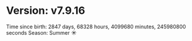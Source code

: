 # Version: v7.9.16
Time since birth: 2847 days, 68328 hours, 4099680 minutes, 245980800 seconds
Season: Summer ☀️

